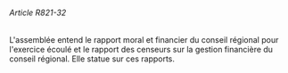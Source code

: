 ###### Article R821-32

L'assemblée entend le rapport moral et financier du conseil régional pour l'exercice écoulé et le rapport des censeurs sur la gestion financière du conseil régional. Elle statue sur ces rapports.

